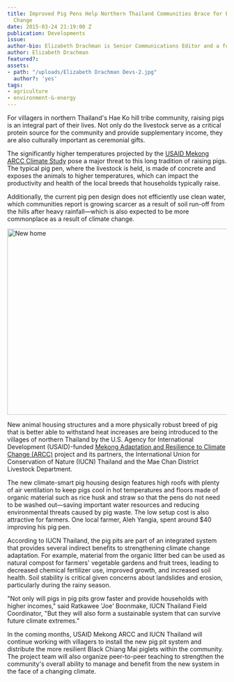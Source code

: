```yaml
---
title: Improved Pig Pens Help Northern Thailand Communities Brace for Effects of Climate
  Change
date: 2015-03-24 21:19:00 Z
publication: Developments
issue: 
author-bio: Elizabeth Drachman is Senior Communications Editor and a former journalist.
author: Elizabeth Drachman
featured?: 
assets:
- path: "/uploads/Elizabeth Drachman Devs-2.jpg"
  author?: 'yes'
tags:
- agriculture
- environment-&-energy
---
```


For villagers in northern Thailand's Hae Ko hill tribe community, raising pigs is an integral part of their lives. Not only do the livestock serve as a critical protein source for the community and provide supplementary income, they are also culturally important as ceremonial gifts.




The significantly higher temperatures projected by the [USAID Mekong ARCC Climate Study][1] pose a major threat to this long tradition of raising pigs. The typical pig pen, where the livestock is held, is made of concrete and exposes the animals to higher temperatures, which can impact the productivity and health of the local breeds that households typically raise.

Additionally, the current pig pen design does not efficiently use clean water, which communities report is growing scarcer as a result of soil run-off from the hills after heavy rainfall—which is also expected to be more commonplace as a result of climate change.

<a data-flickr-embed="true" data-context="true"  href="https://www.flickr.com/photos/daiglobal/15896920794/" title="New home"><img src="https://c1.staticflickr.com/8/7290/15896920794_fde93f0480_z.jpg" width="640" height="427" alt="New home"></a><script async src="//embedr.flickr.com/assets/client-code.js" charset="utf-8"></script>

New animal housing structures and a more physically robust breed of pig that is better able to withstand heat increases are being introduced to the villages of northern Thailand by the U.S. Agency for International Development (USAID)-funded [Mekong Adaptation and Resilience to Climate Change (ARCC)][2] project and its partners, the International Union for Conservation of Nature (IUCN) Thailand and the Mae Chan District Livestock Department.

The new climate-smart pig housing design features high roofs with plenty of air ventilation to keep pigs cool in hot temperatures and floors made of organic material such as rice husk and straw so that the pens do not need to be washed out—saving important water resources and reducing environmental threats caused by pig waste. The low setup cost is also attractive for farmers. One local farmer, Aleh Yangia, spent around $40 improving his pig pen.

According to IUCN Thailand, the pig pits are part of an integrated system that provides several indirect benefits to strengthening climate change adaptation. For example, material from the organic litter bed can be used as natural compost for farmers' vegetable gardens and fruit trees, leading to decreased chemical fertilizer use, improved growth, and increased soil health. Soil stability is critical given concerns about landslides and erosion, particularly during the rainy season.

"Not only will pigs in pig pits grow faster and provide households with higher incomes," said Ratkawee 'Joe' Boonmake, IUCN Thailand Field Coordinator, "But they will also form a sustainable system that can survive future climate extremes." 

In the coming months, USAID Mekong ARCC and IUCN Thailand will continue working with villagers to install the new pig pit system and distribute the more resilient Black Chiang Mai piglets within the community. The project team will also organize peer-to-peer teaching to strengthen the community's overall ability to manage and benefit from the new system in the face of a changing climate.

[1]: http://bit.ly/1p9UvIm
[2]: http://dai.com/our-work/projects/southeast-asia%E2%80%94mekong-adaptation-and-resilience-climate-change-arcc
